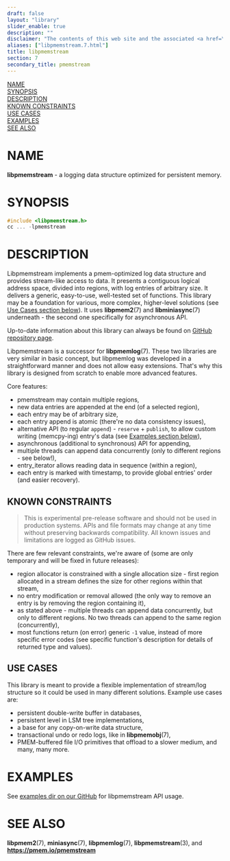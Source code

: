 ```yaml
---
draft: false
layout: "library"
slider_enable: true
description: ""
disclaimer: "The contents of this web site and the associated <a href=\"https://github.com/pmem\">GitHub repositories</a> are BSD-licensed open source."
aliases: ["libpmemstream.7.html"]
title: libpmemstream
section: 7
secondary_title: pmemstream
---
```


[comment]: <> (SPDX-License-Identifier: BSD-3-Clause)
[comment]: <> (Copyright 2021-2022, Intel Corporation)

[comment]: <> (libpmemstream.7 -- man page for libpmemstream API)

[NAME](#name)\
[SYNOPSIS](#synopsis)\
[DESCRIPTION](#description)\
[KNOWN CONSTRAINTS](#known-constraints)\
[USE CASES](#use-cases)\
[EXAMPLES](#examples)\
[SEE ALSO](#see-also)


# NAME #

**libpmemstream** - a logging data structure optimized for persistent memory.

# SYNOPSIS #

```c
#include <libpmemstream.h>
cc ... -lpmemstream
```

# DESCRIPTION #

Libpmemstream implements a pmem-optimized log data structure and provides stream-like access
to data. It presents a contiguous logical address space, divided into regions, with log entries
of arbitrary size. It delivers a generic, easy-to-use, well-tested set of functions. This library
may be a foundation for various, more complex, higher-level solutions (see [Use Cases section below](#use-cases)).
It uses **libpmem2**(7) and **libminiasync**(7) underneath - the second one specifically for asynchronous API.

Up-to-date information about this library can always be found on
[GitHub repository page](https://github.com/pmem/pmemstream).

Libpmemstream is a successor for **libpmemlog**(7). These two libraries are very similar in basic concept,
but libpmemlog was developed in a straightforward manner and does not allow easy extensions.
That's why this library is designed from scratch to enable more advanced features.

Core features:
- pmemstream may contain multiple regions,
- new data entries are appended at the end (of a selected region),
- each entry may be of arbitrary size,
- each entry append is atomic (there're no data consistency issues),
- alternative API (to regular `append`) - `reserve` + `publish`, to allow custom writing
    (memcpy-ing) entry's data (see [Examples section below](#examples)),
- asynchronous (additional to synchronous) API for appending,
- multiple threads can append data concurrently (only to different regions - see below!),
- entry_iterator allows reading data in sequence (within a region),
- each entry is marked with timestamp, to provide global entries' order (and easier recovery).

## KNOWN CONSTRAINTS ##

>This is experimental pre-release software and should not be used in production systems.
>APIs and file formats may change at any time without preserving backwards compatibility.
>All known issues and limitations are logged as GitHub issues.

There are few relevant constraints, we're aware of (some are only temporary and will be
fixed in future releases):
- region allocator is constrained with a single allocation size - first region allocated in a stream
    defines the size for other regions within that stream,
- no entry modification or removal allowed (the only way to remove an entry is by removing the region containing it),
- as stated above - multiple threads can append data concurrently, but only to different regions.
    No two threads can append to the same region (concurrently),
- most functions return (on error) generic `-1` value, instead of more specific error codes
    (see specific function's description for details of returned type and values).

## USE CASES ##

This library is meant to provide a flexible implementation of stream/log structure so it could be used
in many different solutions. Example use cases are:
- persistent double-write buffer in databases,
- persistent level in LSM tree implementations,
- a base for any copy-on-write data structure,
- transactional undo or redo logs, like in **libpmemobj**(7),
- PMEM-buffered file I/O primitives that offload to a slower medium,
and many, many more.

<!-- XXX:
## Detailed description
### Appending data (append vs reserve+publish)
### Entries committed vs persisted
### Async API
### Iterators
...
-->

# EXAMPLES #

See [examples dir on our GitHub](https://github.com/pmem/pmemstream/tree/master/examples)
for libpmemstream API usage.

<!-- XXX: describe or include here some examples? -->

# SEE ALSO #

**libpmem2**(7), **miniasync**(7), **libpmemlog**(7), **libpmemstream**(3), and **<https://pmem.io/pmemstream>**
